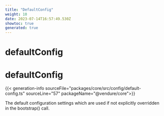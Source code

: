 ```yaml
---
title: "DefaultConfig"
weight: 10
date: 2023-07-14T16:57:49.530Z
showtoc: true
generated: true
---
```

<!-- This file was generated from the Vendure source. Do not modify. Instead, re-run the "docs:build" script -->

# defaultConfig
<div class="symbol">


# defaultConfig

{{< generation-info sourceFile="packages/core/src/config/default-config.ts" sourceLine="57" packageName="@vendure/core">}}

The default configuration settings which are used if not explicitly overridden in the bootstrap() call.

</div>
